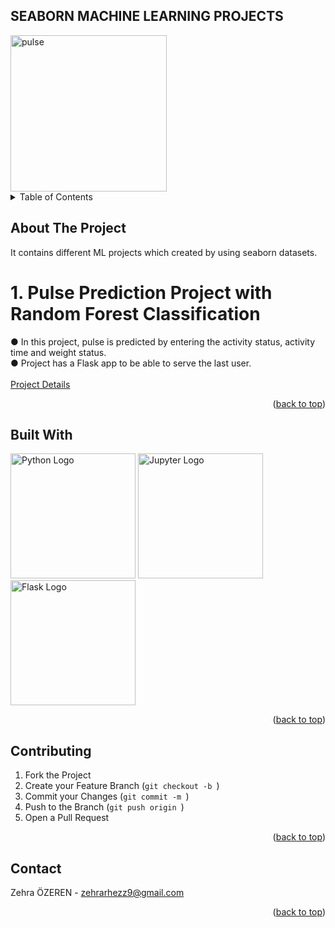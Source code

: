 ## SEABORN MACHINE LEARNING PROJECTS
<img src="https://static.vecteezy.com/system/resources/thumbnails/010/853/650/small/cardiogram-cardiograph-oscilloscope-screen-illustration-background-free-png.png" alt="pulse" width=250\>

<!-- TABLE OF CONTENTS -->
<details>
  <summary>Table of Contents</summary>
  <ol>
    <li>
      <a href="#about-the-project">About The Project</a>
      <ul>
        <li><a href="#built-with">Built With</a></li>
      </ul>
    </li>
    <li><a href="#contributing">Contributing</a></li>
    <li><a href="#contact">Contact</a></li>
  </ol>
</details>



<!-- ABOUT THE PROJECT -->
## About The Project

It contains different ML projects which created by using seaborn datasets.
# 1. Pulse Prediction Project with Random Forest Classification <br>
   ● In this project, pulse is predicted by entering the activity status, activity time and weight status. <br>
   ● Project has a Flask app to be able to serve the last user. <br>
   <br>
[Project Details](https://github.com/zehrarhez/seaborn_ML_models/tree/main/pulse_prediction_RFC)
   
<p align="right">(<a href="#readme-top">back to top</a>)</p>



## Built With

<!-- Embedded Python Logo -->
<img src="https://www.python.org/static/community_logos/python-logo-master-v3-TM-flattened.png" alt="Python Logo" width="200"/>

<img src="https://www.pngkey.com/png/full/532-5326567_there-is-a-tool-for-load-testing-the.png" alt="Jupyter Logo" width="200"/>
<img src="https://www.pngitem.com/pimgs/m/159-1595977_flask-python-logo-hd-png-download.png" alt="Flask Logo" width="200"/>

<p align="right">(<a href="#readme-top">back to top</a>)</p>


<!-- CONTRIBUTING -->
## Contributing

1. Fork the Project
2. Create your Feature Branch (`git checkout -b `)
3. Commit your Changes (`git commit -m `)
4. Push to the Branch (`git push origin `)
5. Open a Pull Request

<p align="right">(<a href="#readme-top">back to top</a>)</p>



<!-- CONTACT -->
## Contact

Zehra ÖZEREN - zehrarhezz9@gmail.com


<p align="right">(<a href="#readme-top">back to top</a>)</p>






